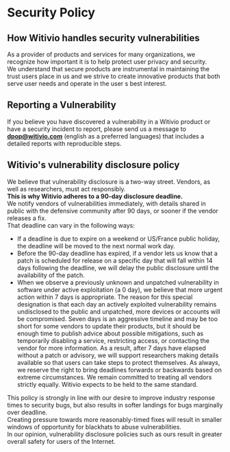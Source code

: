# Security Policy

## How Witivio handles security vulnerabilities

As a provider of products and services for many organizations, we recognize how important it is to help protect user privacy and security.  
We understand that secure products are instrumental in maintaining the trust users place in us and we strive to create innovative products that both serve user needs and operate in the user s best interest.

## Reporting a Vulnerability

If you believe you have discovered a vulnerability in a Witivio product or have a security incident to report, please send us a message to **[dpop@witivio.com](mailto:dpo@witivio.com)** (english as a preferred languages) that includes a detailed reports with reproducible steps.  
  
## Witivio's vulnerability disclosure policy
We believe that vulnerability disclosure is a two-way street. Vendors, as well as researchers, must act responsibly.  
**This is why Witivio adheres to a 90-day disclosure deadline.**  
We notify vendors of vulnerabilities immediately, with details shared in public with the defensive community after 90 days, or sooner if the vendor releases a fix.  
That deadline can vary in the following ways:
- If a deadline is due to expire on a weekend or US/France public holiday, the deadline will be moved to the next normal work day.
- Before the 90-day deadline has expired, if a vendor lets us know that a patch is scheduled for release on a specific day that will fall within 14 days following the deadline, we will delay the public disclosure until the availability of the patch.
- When we observe a previously unknown and unpatched vulnerability in software under active exploitation (a 0 day), we believe that more urgent action within 7 days is appropriate. The reason for this special designation is that each day an actively exploited vulnerability remains undisclosed to the public and unpatched, more devices or accounts will be compromised. Seven days is an aggressive timeline and may be too short for some vendors to update their products, but it should be enough time to publish advice about possible mitigations, such as temporarily disabling a service, restricting access, or contacting the vendor for more information. As a result, after 7 days have elapsed without a patch or advisory, we will support researchers making details available so that users can take steps to protect themselves.
As always, we reserve the right to bring deadlines forwards or backwards based on extreme circumstances. We remain committed to treating all vendors strictly equally. Witivio expects to be held to the same standard.

This policy is strongly in line with our desire to improve industry response times to security bugs, but also results in softer landings for bugs marginally over deadline.  
Creating pressure towards more reasonably-timed fixes will result in smaller windows of opportunity for blackhats to abuse vulnerabilities.  
In our opinion, vulnerability disclosure policies such as ours result in greater overall safety for users of the Internet.

<Classification label="public" />
<Intercom />
<Clarity />
<GoogleAnalytics />